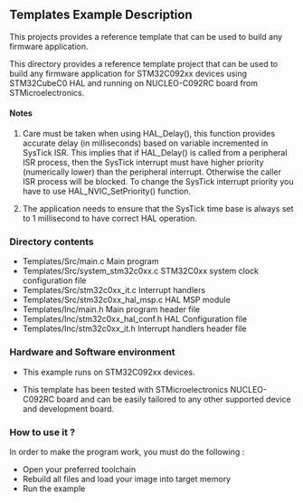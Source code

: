 ## <b>Templates Example Description</b>

This projects provides a reference template that can be used to build any firmware application.

This directory provides a reference template project that can be used to build any firmware application for
STM32C092xx devices using STM32CubeC0 HAL and running on NUCLEO-C092RC board from STMicroelectronics. 

#### <b>Notes</b>

 1. Care must be taken when using HAL_Delay(), this function provides accurate delay (in milliseconds)
    based on variable incremented in SysTick ISR. This implies that if HAL_Delay() is called from
    a peripheral ISR process, then the SysTick interrupt must have higher priority (numerically lower)
    than the peripheral interrupt. Otherwise the caller ISR process will be blocked.
    To change the SysTick interrupt priority you have to use HAL_NVIC_SetPriority() function.

 2. The application needs to ensure that the SysTick time base is always set to 1 millisecond
    to have correct HAL operation.

### <b>Directory contents</b>

  - Templates/Src/main.c                 Main program
  - Templates/Src/system_stm32c0xx.c     STM32C0xx system clock configuration file
  - Templates/Src/stm32c0xx_it.c         Interrupt handlers 
  - Templates/Src/stm32c0xx_hal_msp.c    HAL MSP module
  - Templates/Inc/main.h                 Main program header file  
  - Templates/Inc/stm32c0xx_hal_conf.h   HAL Configuration file
  - Templates/Inc/stm32c0xx_it.h         Interrupt handlers header file

### <b>Hardware and Software environment</b>

  - This example runs on STM32C092xx devices.

  - This template has been tested with STMicroelectronics NUCLEO-C092RC
  board and can be easily tailored to any other supported device
  and development board.

### <b>How to use it ?</b>

In order to make the program work, you must do the following :

 - Open your preferred toolchain
 - Rebuild all files and load your image into target memory
 - Run the example
